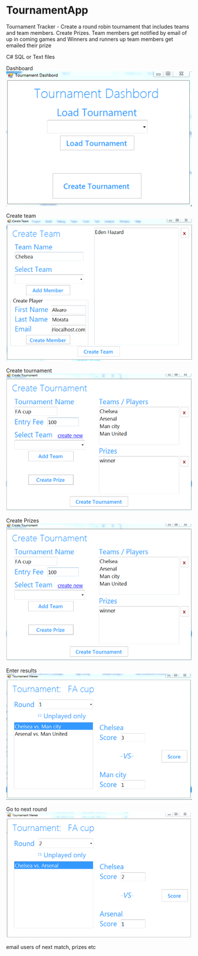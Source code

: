 # TournamentApp

Tournament Tracker - Create a round robin tournament that includes teams and team members. Create Prizes. Team members get notified by email of up in coming games and Winners and runners up team members get emailed their prize

C# SQL or Text files


Dashboard
<img src="/images/torny1.PNG" alt=""/>

Create team
<img src="/images/torny2.PNG" alt=""/>

Create tournament
<img src="/images/torny4.PNG" alt=""/>

Create Prizes
<img src="/images/torny4.PNG" alt=""/>

Enter results
<img src="/images/torny5.PNG" alt=""/>

Go to next round
<img src="/images/torny7.PNG" alt=""/>

email users of next match, prizes etc
<img src="/images/torny8.PNG" alt=""/>







